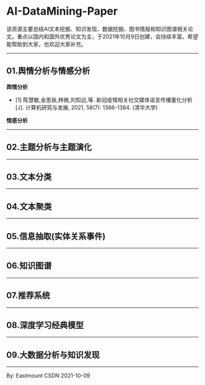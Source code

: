 # AI-DataMining-Paper
该资源主要总结AI文本挖掘、知识发现、数据挖掘、图书情报和知识图谱相关论文。重点以国内和国外优秀论文为主，于2021年10月9日创建，会持续丰富。希望能帮助到大家，也欢迎大家补充。



---

## 01.舆情分析与情感分析

**舆情分析** <br />
- [1] 陈慧敏,金思辰,林微,刘知远,等. 新冠疫情相关社交媒体谣言传播量化分析[J]. 计算机研究与发展, 2021, 58(7): 1366-1384. (清华大学)


**情感分析**


---

## 02.主题分析与主题演化


---

## 03.文本分类

---

## 04.文本聚类


---


## 05.信息抽取(实体关系事件)

---

## 06.知识图谱


---

## 07.推荐系统

---


## 08.深度学习经典模型

---

## 09.大数据分析与知识发现



----

By: Eastmount CSDN 2021-10-09
